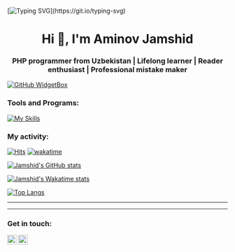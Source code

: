 [![Typing SVG](https://readme-typing-svg.demolab.com?font=Fira+Code&pause=1000&random=false&width=435&lines=Hi+👋+,+I'm+Aminov+Jamshid;PHP+Forewer;Who+wants+to+change+the+world;With+making+fantastic+apps!)](https://git.io/typing-svg)

<h1 align="center">Hi 👋, I'm Aminov Jamshid</h1>
<h3 align="center">PHP programmer from Uzbekistan | Lifelong learner | Reader enthusiast | Professional mistake maker</h3>

[![GitHub WidgetBox](https://github-widgetbox.vercel.app/api/profile?username=AminovJamshid&data=followers,repositories,stars,commits&theme=dark)](https://github.com/AminovJamshid)

### Tools and Programs:
[![My Skills](https://skillicons.dev/icons?i=php,python,c,mysql,linux,bash,git,github,html,css,bootstrap,vscode,postman)](https://github.com/Aminovjamshid)

### My activity:
[![Hits](https://hits.sh/github.com/AminovJamshid.svg)](https://hits.sh/github.com/AminovJamshid/)
[![wakatime](https://wakatime.com/badge/user/f3fa33e4-63f2-46e4-882c-d9d7cf9c6d56.svg)](https://wakatime.com/@f3fa33e4-63f2-46e4-882c-d9d7cf9c6d56)

[![Jamshid's GitHub stats](https://github-readme-stats.vercel.app/api?username=AminovJamshid&count_private=true&show_icons=true&theme=react)](#)

[![Jamshid's Wakatime stats](https://github-readme-stats.vercel.app/api/wakatime?username=Werther&layout=compact&theme=react)](https://wakatime.com/@Werther)

[![Top Langs](https://github-readme-stats.vercel.app/api/top-langs/?username=AminovJamshid&layout=compact&theme=react&langs_count=7)](#)


---







---

### Get in touch:


[<img align="left" alt="telegram | Telegram" width="22px" src="https://cdn.jsdelivr.net/npm/simple-icons@3.13.0/icons/telegram.svg" />](https://t.me/Jamshid_NT)
[<img align="left" alt="gmail | Gmail" width="22px" src="https://cdn.jsdelivr.net/npm/simple-icons@3.13.0/icons/gmail.svg" />](mailto:aminovjamshid777@gmail.com)
